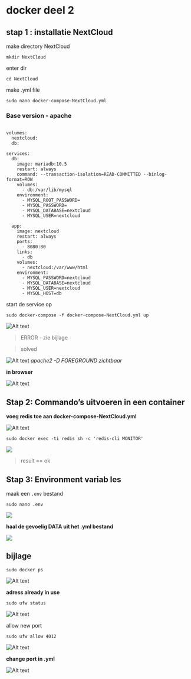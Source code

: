 # docker deel 2

## stap 1 : installatie NextCloud

make directory NextCloud

```
mkdir NextCloud
```

enter dir

```
cd NextCloud
```

make .yml file

```
sudo nano docker-compose-NextCloud.yml
```

### Base version - apache

```version: '2'

volumes:
  nextcloud:
  db:

services:
  db:
    image: mariadb:10.5
    restart: always
    command: --transaction-isolation=READ-COMMITTED --binlog-format=ROW
    volumes:
      - db:/var/lib/mysql
    environment:
      - MYSQL_ROOT_PASSWORD=
      - MYSQL_PASSWORD=
      - MYSQL_DATABASE=nextcloud
      - MYSQL_USER=nextcloud

  app:
    image: nextcloud
    restart: always
    ports:
      - 8080:80
    links:
      - db
    volumes:
      - nextcloud:/var/www/html
    environment:
      - MYSQL_PASSWORD=nextcloud
      - MYSQL_DATABASE=nextcloud
      - MYSQL_USER=nextcloud
      - MYSQL_HOST=db
```

start de service op

```
sudo docker-compose -f docker-compose-NextCloud.yml up
```

![Alt text](./img/Screenshot%202022-04-27%20210354.png "a title")

> ERROR - zie bijlage

> solved

![Alt text](./img/Screenshot%202022-04-27%20213826.png)
_apache2 -D FOREGROUND zichtbaar_

**in browser**

![Alt text](./img/nextcloud.png)

## Stap 2: Commando’s uitvoeren in een container

**voeg redis toe aan docker-compose-NextCloud.yml**

![Alt text](./img/redis2.png)

```
sudo docker exec -ti redis sh -c 'redis-cli MONITOR'
```

![](./img/redis1.png)

> result == ok

## Stap 3: Environment variab les

maak een `.env` bestand

```
sudo nano .env
```

![](./img/save2.png)

**haal de gevoelig DATA uit het .yml bestand**

![](./img/SAVE1.png)

## bijlage

```
sudo docker ps
```

![Alt text](./img/Screenshot%202022-04-27%20210731.png "a title")

**adress already in use**

```
sudo ufw status
```

![Alt text](./img/Screenshot%202022-04-27%20213857.png)

allow new port

```
sudo ufw allow 4012
```

![Alt text](./img/Screenshot%202022-04-27%20213922.png)

**change port in .yml**

![Alt text](./img/Screenshot%202022-04-27%20214119.png)
